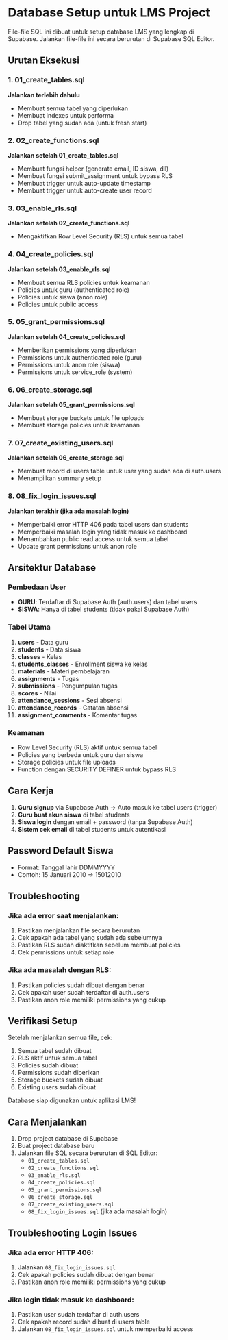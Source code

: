 # Database Setup untuk LMS Project

File-file SQL ini dibuat untuk setup database LMS yang lengkap di Supabase. Jalankan file-file ini secara berurutan di Supabase SQL Editor.

## Urutan Eksekusi

### 1. 01_create_tables.sql
**Jalankan terlebih dahulu**
- Membuat semua tabel yang diperlukan
- Membuat indexes untuk performa
- Drop tabel yang sudah ada (untuk fresh start)

### 2. 02_create_functions.sql
**Jalankan setelah 01_create_tables.sql**
- Membuat fungsi helper (generate email, ID siswa, dll)
- Membuat fungsi submit_assignment untuk bypass RLS
- Membuat trigger untuk auto-update timestamp
- Membuat trigger untuk auto-create user record

### 3. 03_enable_rls.sql
**Jalankan setelah 02_create_functions.sql**
- Mengaktifkan Row Level Security (RLS) untuk semua tabel

### 4. 04_create_policies.sql
**Jalankan setelah 03_enable_rls.sql**
- Membuat semua RLS policies untuk keamanan
- Policies untuk guru (authenticated role)
- Policies untuk siswa (anon role)
- Policies untuk public access

### 5. 05_grant_permissions.sql
**Jalankan setelah 04_create_policies.sql**
- Memberikan permissions yang diperlukan
- Permissions untuk authenticated role (guru)
- Permissions untuk anon role (siswa)
- Permissions untuk service_role (system)

### 6. 06_create_storage.sql
**Jalankan setelah 05_grant_permissions.sql**
- Membuat storage buckets untuk file uploads
- Membuat storage policies untuk keamanan

### 7. 07_create_existing_users.sql
**Jalankan setelah 06_create_storage.sql**
- Membuat record di users table untuk user yang sudah ada di auth.users
- Menampilkan summary setup

### 8. 08_fix_login_issues.sql
**Jalankan terakhir (jika ada masalah login)**
- Memperbaiki error HTTP 406 pada tabel users dan students
- Memperbaiki masalah login yang tidak masuk ke dashboard
- Menambahkan public read access untuk semua tabel
- Update grant permissions untuk anon role

## Arsitektur Database

### Pembedaan User
- **GURU**: Terdaftar di Supabase Auth (auth.users) dan tabel users
- **SISWA**: Hanya di tabel students (tidak pakai Supabase Auth)

### Tabel Utama
1. **users** - Data guru
2. **students** - Data siswa
3. **classes** - Kelas
4. **students_classes** - Enrollment siswa ke kelas
5. **materials** - Materi pembelajaran
6. **assignments** - Tugas
7. **submissions** - Pengumpulan tugas
8. **scores** - Nilai
9. **attendance_sessions** - Sesi absensi
10. **attendance_records** - Catatan absensi
11. **assignment_comments** - Komentar tugas

### Keamanan
- Row Level Security (RLS) aktif untuk semua tabel
- Policies yang berbeda untuk guru dan siswa
- Storage policies untuk file uploads
- Function dengan SECURITY DEFINER untuk bypass RLS

## Cara Kerja

1. **Guru signup** via Supabase Auth → Auto masuk ke tabel users (trigger)
2. **Guru buat akun siswa** di tabel students
3. **Siswa login** dengan email + password (tanpa Supabase Auth)
4. **Sistem cek email** di tabel students untuk autentikasi

## Password Default Siswa
- Format: Tanggal lahir DDMMYYYY
- Contoh: 15 Januari 2010 → 15012010

## Troubleshooting

### Jika ada error saat menjalankan:
1. Pastikan menjalankan file secara berurutan
2. Cek apakah ada tabel yang sudah ada sebelumnya
3. Pastikan RLS sudah diaktifkan sebelum membuat policies
4. Cek permissions untuk setiap role

### Jika ada masalah dengan RLS:
1. Pastikan policies sudah dibuat dengan benar
2. Cek apakah user sudah terdaftar di auth.users
3. Pastikan anon role memiliki permissions yang cukup

## Verifikasi Setup

Setelah menjalankan semua file, cek:
1. Semua tabel sudah dibuat
2. RLS aktif untuk semua tabel
3. Policies sudah dibuat
4. Permissions sudah diberikan
5. Storage buckets sudah dibuat
6. Existing users sudah dibuat

Database siap digunakan untuk aplikasi LMS!

## Cara Menjalankan

1. Drop project database di Supabase
2. Buat project database baru
3. Jalankan file SQL secara berurutan di SQL Editor:
   - `01_create_tables.sql`
   - `02_create_functions.sql`
   - `03_enable_rls.sql`
   - `04_create_policies.sql`
   - `05_grant_permissions.sql`
   - `06_create_storage.sql`
   - `07_create_existing_users.sql`
   - `08_fix_login_issues.sql` (jika ada masalah login)

## Troubleshooting Login Issues

### Jika ada error HTTP 406:
1. Jalankan `08_fix_login_issues.sql`
2. Cek apakah policies sudah dibuat dengan benar
3. Pastikan anon role memiliki permissions yang cukup

### Jika login tidak masuk ke dashboard:
1. Pastikan user sudah terdaftar di auth.users
2. Cek apakah record sudah dibuat di users table
3. Jalankan `08_fix_login_issues.sql` untuk memperbaiki access
